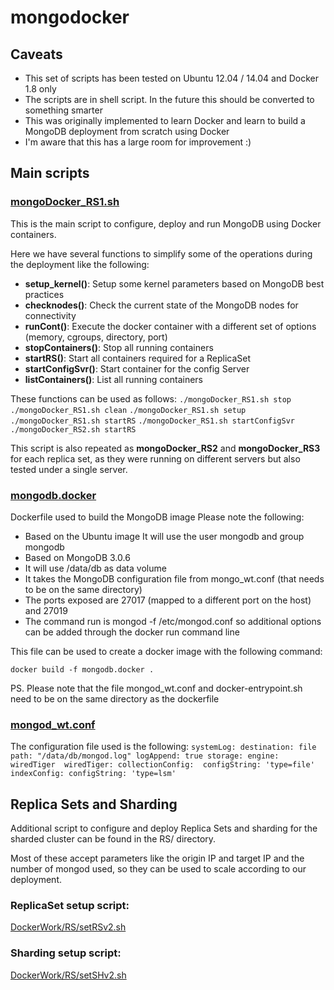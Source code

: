 # mongodocker
## Caveats
* This set of scripts has been tested on Ubuntu 12.04 / 14.04 and Docker 1.8 only
* The scripts are in shell script. In the future this should be converted to something smarter
* This was originally implemented to learn Docker and learn to build a MongoDB deployment from scratch using Docker
* I'm aware that this has a large room for improvement :)

## Main scripts

### [mongoDocker_RS1.sh](https://github.com/sisteming/mongodocker/blob/master/DockerWork/mongoDocker_RS1.sh)
This is the main script to configure, deploy and run MongoDB using Docker containers. 

Here we have several functions to simplify some of the operations during the deployment like the following:

* **setup_kernel()**: Setup some kernel parameters based on MongoDB best practices
* **checknodes()**: Check the current state of the MongoDB nodes for connectivity
* **runCont()**: Execute the docker container with a different set of options (memory, cgroups, directory, port)
* **stopContainers()**: Stop all running containers
* **startRS()**: Start all containers required for a ReplicaSet
* **startConfigSvr()**: Start container for the config Server
* **listContainers()**: List all running containers

These functions can be used as follows:
`./mongoDocker_RS1.sh stop`
`./mongoDocker_RS1.sh clean`
`./mongoDocker_RS1.sh setup`
`./mongoDocker_RS1.sh startRS`
`./mongoDocker_RS1.sh startConfigSvr`
`./mongoDocker_RS2.sh startRS`

This script is also repeated as **mongoDocker_RS2** and **mongoDocker_RS3** for each replica set, as they were running on different servers but also tested under a single server.


### [mongodb.docker](https://github.com/sisteming/mongodocker/blob/master/DockerWork/mongodb.docker)

Dockerfile used to build the MongoDB image
Please note the following:

* Based on the Ubuntu image
It will use the user mongodb and group mongodb
* Based on MongoDB 3.0.6
* It will use /data/db as data volume
* It takes the MongoDB configuration file from mongo_wt.conf (that needs to be on the same directory)
* The ports exposed are 27017 (mapped to a different port on the host) and 27019
* The command run is mongod -f /etc/mongod.conf so additional options can be added through the docker run command line

This file can be used to create a docker image with the following command:

`docker build -f mongodb.docker .`

PS. Please note that the file mongod_wt.conf and docker-entrypoint.sh need to be on the same directory as the dockerfile

### [mongod_wt.conf](https://github.com/sisteming/mongodocker/blob/master/DockerWork/mongod_wt.conf)
The configuration file used is the following:
`systemLog:
  destination: file
  path: "/data/db/mongod.log"
  logAppend: true
storage:
  engine: wiredTiger 
  wiredTiger:
    collectionConfig: 
      configString: 'type=file'
    indexConfig:
      configString: 'type=lsm'`
      
      
## Replica Sets and Sharding

Additional script to configure and deploy Replica Sets and sharding for the sharded cluster can be found in the RS/ directory.

Most of these accept parameters like the origin IP and target IP and the number of mongod used, so they can be used to scale according to our deployment.

### ReplicaSet setup script:
[DockerWork/RS/setRSv2.sh](https://github.com/sisteming/mongodocker/blob/master/DockerWork/RS/setRSv2.sh)

### Sharding setup script:
[DockerWork/RS/setSHv2.sh](https://github.com/sisteming/mongodocker/blob/master/DockerWork/RS/setSHv2.sh)
